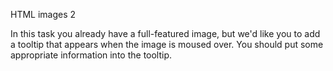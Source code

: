 HTML images 2

In this task you already have a full-featured image, but we'd like you to add a tooltip that appears when the image is moused over. You should put some appropriate information into the tooltip.
